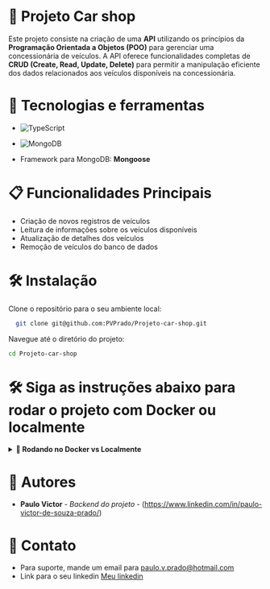# 🚗 Projeto Car shop

Este projeto consiste na criação de uma **API** utilizando os princípios da **Programação Orientada a Objetos (POO)** para gerenciar uma concessionária de veículos. A API oferece funcionalidades completas de **CRUD (Create, Read, Update, Delete)** para permitir a manipulação eficiente dos dados relacionados aos veículos disponíveis na concessionária.

# 🔨 Tecnologias e ferramentas 

- ![TypeScript](https://img.shields.io/badge/typescript-%23007ACC.svg?style=for-the-badge&logo=typescript&logoColor=white)

- ![MongoDB](https://img.shields.io/badge/MongoDB-%234ea94b.svg?style=for-the-badge&logo=mongodb&logoColor=white)

- Framework para MongoDB: **Mongoose**

# 📋 Funcionalidades Principais

- Criação de novos registros de veículos
- Leitura de informações sobre os veículos disponíveis
- Atualização de detalhes dos veículos
- Remoção de veículos do banco de dados

# 🛠️ Instalação

Clone o repositório para o seu ambiente local:

```bash
  git clone git@github.com:PVPrado/Projeto-car-shop.git
```

Navegue até o diretório do projeto:

```bash
cd Projeto-car-shop
```

# 🛠️ Siga as instruções abaixo para rodar o projeto com Docker ou localmente

<details>
  <summary><strong>🐳 Rodando no Docker vs Localmente</strong></summary>

  ## 👉 Com Docker

  **⚠ Antes de começar, seu docker-compose precisa estar na versão 1.29 ou superior. [Veja aqui](https://www.digitalocean.com/community/tutorials/how-to-install-and-use-docker-compose-on-ubuntu-20-04-pt) ou [na documentação](https://docs.docker.com/compose/install/) como instalá-lo. No primeiro artigo, você pode substituir onde está com `1.26.0` por `1.29.2`.**

  > :information_source: Renomeie o arquivo `src/server.example.ts`, retirando o `.example`, e descomente o conteúdo do mesmo. Rode os serviços `app-car-shop` e `mongodb` com o comando `docker-compose up -d`.

  - Lembre-se de parar o `mongo` se estiver usando localmente na porta padrão (`27017`), ou adapte, caso queria fazer uso da aplicação em containers
  - Esses serviços irão inicializar um container chamado `car_shop` e outro chamado `car_shop_db`.
  - A partir daqui você pode rodar o container `car_shop` via CLI ou abri-lo no VS Code.

  > :information_source: Use o comando `docker exec -it car_shop bash`.

  - Ele te dará acesso ao terminal interativo do container criado pelo compose, que está rodando em segundo plano.
  
  - **⚠ Atenção:** Caso opte por utilizar o Docker, **TODOS** os comandos disponíveis no `package.json` (npm start, npm test, npm run dev, ...) devem ser executados **DENTRO** do container, ou seja, no terminal que aparece após a execução do comando `docker exec` citado acima. 
  - **⚠ Atenção:** O **git** dentro do container não vem configurado com suas credenciais. Ou faça os commits fora do container, ou configure as suas credenciais do git dentro do container.
  - **⚠ Atenção:** Não rode o comando npm audit fix! Ele atualiza várias dependências do projeto, e essa atualização gera conflitos com o avaliador.

  - ✨ **Dica:** A extensão `Remote - Containers` (que estará na seção de extensões recomendadas do VS Code) é indicada para que você possa desenvolver sua aplicação no container Docker direto no VS Code, como você faz com seus arquivos locais.

  <img src="public/remote-container.png" width="800px" >

  <br />
  
  ## 👉 Sem Docker

  > :information_source: Instale as dependências [**Caso existam**] com `npm install`
  
  **⚠ Atenção:** Não rode o comando npm audit fix! Ele atualiza várias dependências do projeto, e essa atualização gera conflitos com o avaliador.

  - ✨ **Dica:** Para rodar o projeto desta forma, obrigatoriamente você deve ter o `node` instalado em seu computador.
  - ✨ **Dica:** O avaliador espera que a versão do `node` utilizada seja a 16.

  <br>
</details>

# 👷 Autores

* **Paulo Victor** - *Backend do projeto* - (https://www.linkedin.com/in/paulo-victor-de-souza-prado/)

# 📱 Contato

* Para suporte, mande um email para paulo.v.prado@hotmail.com
* Link para o seu linkedin [Meu linkedin](https://www.linkedin.com/in/paulo-victor-de-souza-prado/)
